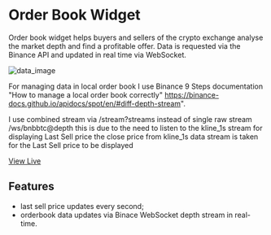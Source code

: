 # Order Book Widget

Order book widget helps buyers and sellers of the crypto exchange analyse the market depth and find a profitable offer. Data is requested via the Binance API and updated in real time via WebSocket.

![data_image](https://user-images.githubusercontent.com/16167616/221538801-0b3d9082-0f21-4412-835b-1a6e18afb401.gif)

For managing data in local order book I use Binance 9 Steps documentation "How to manage a local order book correctly"
https://binance-docs.github.io/apidocs/spot/en/#diff-depth-stream".

I use combined stream via /stream?streams instead of single raw stream /ws/bnbbtc@depth
this is due to the need to listen to the kline_1s stream for displaying Last Sell price
the close price from kline_1s data stream is taken for the Last Sell price to be displayed

[View Live](https://AndreyKonovalenko.github.io/order-book-widget)

## Features
- last sell price updates every second;
- orderbook data updates via Binace WebSocket depth stream in real-time.




